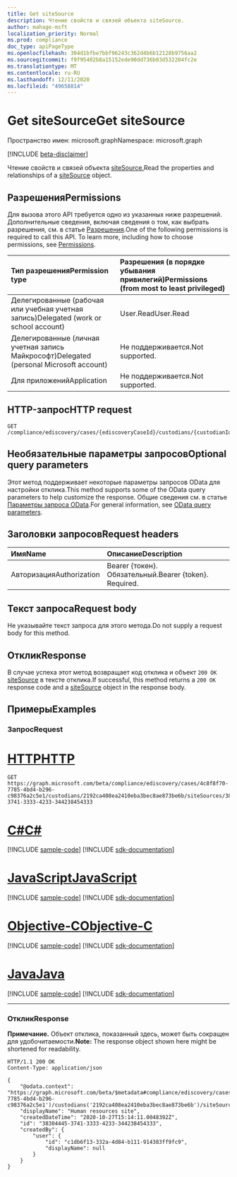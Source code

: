 ```yaml
---
title: Get siteSource
description: Чтение свойств и связей объекта siteSource.
author: mahage-msft
localization_priority: Normal
ms.prod: compliance
doc_type: apiPageType
ms.openlocfilehash: 304d1bfbe7bbf96243c362d4b6b12128b9756aa2
ms.sourcegitcommit: f9f95402b8a15152ede90dd736b03d532204fc2e
ms.translationtype: MT
ms.contentlocale: ru-RU
ms.lasthandoff: 12/11/2020
ms.locfileid: "49658814"
---
```

# <a name="get-sitesource"></a><span data-ttu-id="a1cdc-103">Get siteSource</span><span class="sxs-lookup"><span data-stu-id="a1cdc-103">Get siteSource</span></span>

<span data-ttu-id="a1cdc-104">Пространство имен: microsoft.graph</span><span class="sxs-lookup"><span data-stu-id="a1cdc-104">Namespace: microsoft.graph</span></span>

[!INCLUDE [beta-disclaimer](../../includes/beta-disclaimer.md)]

<span data-ttu-id="a1cdc-105">Чтение свойств и связей объекта [siteSource.](../resources/sitesource.md)</span><span class="sxs-lookup"><span data-stu-id="a1cdc-105">Read the properties and relationships of a [siteSource](../resources/sitesource.md) object.</span></span>

## <a name="permissions"></a><span data-ttu-id="a1cdc-106">Разрешения</span><span class="sxs-lookup"><span data-stu-id="a1cdc-106">Permissions</span></span>

<span data-ttu-id="a1cdc-p101">Для вызова этого API требуется одно из указанных ниже разрешений. Дополнительные сведения, включая сведения о том, как выбрать разрешения, см. в статье [Разрешения](/graph/permissions-reference).</span><span class="sxs-lookup"><span data-stu-id="a1cdc-p101">One of the following permissions is required to call this API. To learn more, including how to choose permissions, see [Permissions](/graph/permissions-reference).</span></span>

|<span data-ttu-id="a1cdc-109">Тип разрешения</span><span class="sxs-lookup"><span data-stu-id="a1cdc-109">Permission type</span></span>|<span data-ttu-id="a1cdc-110">Разрешения (в порядке убывания привилегий)</span><span class="sxs-lookup"><span data-stu-id="a1cdc-110">Permissions (from most to least privileged)</span></span>|
|:---|:---|
|<span data-ttu-id="a1cdc-111">Делегированные (рабочая или учебная учетная запись)</span><span class="sxs-lookup"><span data-stu-id="a1cdc-111">Delegated (work or school account)</span></span>|<span data-ttu-id="a1cdc-112">User.Read</span><span class="sxs-lookup"><span data-stu-id="a1cdc-112">User.Read</span></span>|
|<span data-ttu-id="a1cdc-113">Делегированные (личная учетная запись Майкрософт)</span><span class="sxs-lookup"><span data-stu-id="a1cdc-113">Delegated (personal Microsoft account)</span></span>|<span data-ttu-id="a1cdc-114">Не поддерживается.</span><span class="sxs-lookup"><span data-stu-id="a1cdc-114">Not supported.</span></span>|
|<span data-ttu-id="a1cdc-115">Для приложений</span><span class="sxs-lookup"><span data-stu-id="a1cdc-115">Application</span></span>|<span data-ttu-id="a1cdc-116">Не поддерживается.</span><span class="sxs-lookup"><span data-stu-id="a1cdc-116">Not supported.</span></span>|

## <a name="http-request"></a><span data-ttu-id="a1cdc-117">HTTP-запрос</span><span class="sxs-lookup"><span data-stu-id="a1cdc-117">HTTP request</span></span>

<!-- {
  "blockType": "ignored"
}
-->

``` http
GET /compliance/ediscovery/cases/{ediscoveryCaseId}/custodians/{custodianId}/siteSources/{siteSourceId}
```

## <a name="optional-query-parameters"></a><span data-ttu-id="a1cdc-118">Необязательные параметры запросов</span><span class="sxs-lookup"><span data-stu-id="a1cdc-118">Optional query parameters</span></span>

<span data-ttu-id="a1cdc-119">Этот метод поддерживает некоторые параметры запросов OData для настройки отклика.</span><span class="sxs-lookup"><span data-stu-id="a1cdc-119">This method supports some of the OData query parameters to help customize the response.</span></span> <span data-ttu-id="a1cdc-120">Общие сведения см. в статье [Параметры запроса OData](/graph/query-parameters).</span><span class="sxs-lookup"><span data-stu-id="a1cdc-120">For general information, see [OData query parameters](/graph/query-parameters).</span></span>

## <a name="request-headers"></a><span data-ttu-id="a1cdc-121">Заголовки запросов</span><span class="sxs-lookup"><span data-stu-id="a1cdc-121">Request headers</span></span>

|<span data-ttu-id="a1cdc-122">Имя</span><span class="sxs-lookup"><span data-stu-id="a1cdc-122">Name</span></span>|<span data-ttu-id="a1cdc-123">Описание</span><span class="sxs-lookup"><span data-stu-id="a1cdc-123">Description</span></span>|
|:---|:---|
|<span data-ttu-id="a1cdc-124">Авторизация</span><span class="sxs-lookup"><span data-stu-id="a1cdc-124">Authorization</span></span>|<span data-ttu-id="a1cdc-p103">Bearer {токен}. Обязательный.</span><span class="sxs-lookup"><span data-stu-id="a1cdc-p103">Bearer {token}. Required.</span></span>|

## <a name="request-body"></a><span data-ttu-id="a1cdc-127">Текст запроса</span><span class="sxs-lookup"><span data-stu-id="a1cdc-127">Request body</span></span>

<span data-ttu-id="a1cdc-128">Не указывайте текст запроса для этого метода.</span><span class="sxs-lookup"><span data-stu-id="a1cdc-128">Do not supply a request body for this method.</span></span>

## <a name="response"></a><span data-ttu-id="a1cdc-129">Отклик</span><span class="sxs-lookup"><span data-stu-id="a1cdc-129">Response</span></span>

<span data-ttu-id="a1cdc-130">В случае успеха этот метод возвращает код отклика и объект `200 OK` [siteSource](../resources/sitesource.md) в тексте отклика.</span><span class="sxs-lookup"><span data-stu-id="a1cdc-130">If successful, this method returns a `200 OK` response code and a [siteSource](../resources/sitesource.md) object in the response body.</span></span>

## <a name="examples"></a><span data-ttu-id="a1cdc-131">Примеры</span><span class="sxs-lookup"><span data-stu-id="a1cdc-131">Examples</span></span>

### <a name="request"></a><span data-ttu-id="a1cdc-132">Запрос</span><span class="sxs-lookup"><span data-stu-id="a1cdc-132">Request</span></span>


# <a name="http"></a>[<span data-ttu-id="a1cdc-133">HTTP</span><span class="sxs-lookup"><span data-stu-id="a1cdc-133">HTTP</span></span>](#tab/http)
<!-- {
  "blockType": "request",
  "name": "get_sitesource"
}
-->

``` http
GET https://graph.microsoft.com/beta/compliance/ediscovery/cases/4c8f8f70-7785-4bd4-b296-c98376a2c5e1/custodians/2192ca408ea2410eba3bec8ae873be6b/siteSources/38304445-3741-3333-4233-344238454333
```
# <a name="c"></a>[<span data-ttu-id="a1cdc-134">C#</span><span class="sxs-lookup"><span data-stu-id="a1cdc-134">C#</span></span>](#tab/csharp)
[!INCLUDE [sample-code](../includes/snippets/csharp/get-sitesource-csharp-snippets.md)]
[!INCLUDE [sdk-documentation](../includes/snippets/snippets-sdk-documentation-link.md)]

# <a name="javascript"></a>[<span data-ttu-id="a1cdc-135">JavaScript</span><span class="sxs-lookup"><span data-stu-id="a1cdc-135">JavaScript</span></span>](#tab/javascript)
[!INCLUDE [sample-code](../includes/snippets/javascript/get-sitesource-javascript-snippets.md)]
[!INCLUDE [sdk-documentation](../includes/snippets/snippets-sdk-documentation-link.md)]

# <a name="objective-c"></a>[<span data-ttu-id="a1cdc-136">Objective-C</span><span class="sxs-lookup"><span data-stu-id="a1cdc-136">Objective-C</span></span>](#tab/objc)
[!INCLUDE [sample-code](../includes/snippets/objc/get-sitesource-objc-snippets.md)]
[!INCLUDE [sdk-documentation](../includes/snippets/snippets-sdk-documentation-link.md)]

# <a name="java"></a>[<span data-ttu-id="a1cdc-137">Java</span><span class="sxs-lookup"><span data-stu-id="a1cdc-137">Java</span></span>](#tab/java)
[!INCLUDE [sample-code](../includes/snippets/java/get-sitesource-java-snippets.md)]
[!INCLUDE [sdk-documentation](../includes/snippets/snippets-sdk-documentation-link.md)]

---


### <a name="response"></a><span data-ttu-id="a1cdc-138">Отклик</span><span class="sxs-lookup"><span data-stu-id="a1cdc-138">Response</span></span>

<span data-ttu-id="a1cdc-139">**Примечание.** Объект отклика, показанный здесь, может быть сокращен для удобочитаемости.</span><span class="sxs-lookup"><span data-stu-id="a1cdc-139">**Note:** The response object shown here might be shortened for readability.</span></span>
<!-- {
  "blockType": "response",
  "truncated": true,
  "@odata.type": "microsoft.graph.siteSource"
}
-->

``` http
HTTP/1.1 200 OK
Content-Type: application/json

{
    "@odata.context": "https://graph.microsoft.com/beta/$metadata#compliance/ediscovery/cases('4c8f8f70-7785-4bd4-b296-c98376a2c5e1')/custodians('2192ca408ea2410eba3bec8ae873be6b')/siteSources",
    "displayName": "Human resources site",
    "createdDateTime": "2020-10-27T15:14:11.0048392Z",
    "id": "38304445-3741-3333-4233-344238454333",
    "createdBy": {
        "user": {
            "id": "c1db6f13-332a-4d84-b111-914383ff9fc9",
            "displayName": null
        }
    }
}
```
